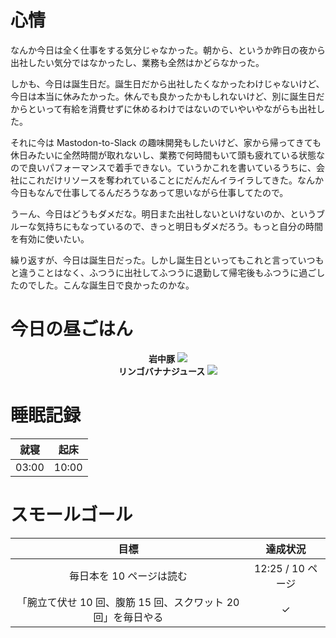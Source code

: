 # 心情
なんか今日は全く仕事をする気分じゃなかった。朝から、というか昨日の夜から出社したい気分ではなかったし、業務も全然はかどらなかった。

しかも、今日は誕生日だ。誕生日だから出社したくなかったわけじゃないけど、今日は本当に休みたかった。休んでも良かったかもしれないけど、別に誕生日だからといって有給を消費せずに休めるわけではないのでいやいやながらも出社した。

それに今は Mastodon-to-Slack の趣味開発もしたいけど、家から帰ってきても休日みたいに全然時間が取れないし、業務で何時間もいて頭も疲れている状態なので良いパフォーマンスで着手できない。ていうかこれを書いているうちに、会社にこれだけリソースを奪われていることにだんだんイライラしてきた。なんか今日もなんで仕事してるんだろうなあって思いながら仕事してたので。

うーん、今日はどうもダメだな。明日また出社しないといけないのか、というブルーな気持ちにもなっているので、きっと明日もダメだろう。もっと自分の時間を有効に使いたい。

繰り返すが、今日は誕生日だった。しかし誕生日といってもこれと言っていつもと違うことはなく、ふつうに出社してふつうに退勤して帰宅後もふつうに過ごしたのでした。こんな誕生日で良かったのかな。

# 今日の昼ごはん
<div align="center">
<strong>岩中豚</strong>
<img src="/images/2018/10/img_0206.jpg">
</div>

<div align="center">
<strong>リンゴバナナジュース</strong>
<img src="/images/2018/10/img_0220.jpg">
</div>

# 睡眠記録
| 就寝 | 起床 |
|:---:|:---:|
| 03:00 | 10:00 |

# スモールゴール
| 目標 | 達成状況 |
|:---:|:---:|
| 毎日本を 10 ページは読む | 12:25 / 10 ページ |
| 「腕立て伏せ 10 回、腹筋 15 回、スクワット 20 回」を毎日やる | ✓ |
